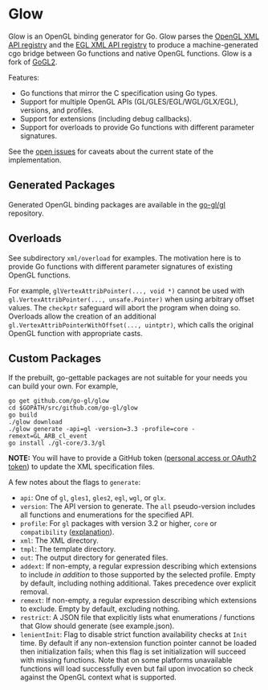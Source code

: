 # Glow

Glow is an OpenGL binding generator for Go. Glow parses the [OpenGL XML API registry](https://github.com/KhronosGroup/OpenGL-Registry/tree/master/xml) and the [EGL XML API registry](https://github.com/KhronosGroup/EGL-Registry/tree/master/api) to produce a machine-generated cgo bridge between Go functions and native OpenGL functions. Glow is a fork of [GoGL2](https://github.com/chsc/gogl2).

Features:

- Go functions that mirror the C specification using Go types.
- Support for multiple OpenGL APIs (GL/GLES/EGL/WGL/GLX/EGL), versions, and profiles.
- Support for extensions (including debug callbacks).
- Support for overloads to provide Go functions with different parameter signatures.

See the [open issues](https://github.com/go-gl/glow/issues) for caveats about the current state of the implementation.

## Generated Packages

Generated OpenGL binding packages are available in the [go-gl/gl](https://github.com/go-gl/gl) repository.

## Overloads

See subdirectory `xml/overload` for examples. The motivation here is to provide Go functions with different parameter signatures of existing OpenGL functions.

For example, `glVertexAttribPointer(..., void *)` cannot be used with `gl.VertexAttribPointer(..., unsafe.Pointer)` when using arbitrary offset values. The `checkptr` safeguard will abort the program when doing so.
Overloads allow the creation of an additional `gl.VertexAttribPointerWithOffset(..., uintptr)`, which calls the original OpenGL function with appropriate casts.

## Custom Packages

If the prebuilt, go-gettable packages are not suitable for your needs you can build your own. For example,

    go get github.com/go-gl/glow
    cd $GOPATH/src/github.com/go-gl/glow
    go build
    ./glow download
    ./glow generate -api=gl -version=3.3 -profile=core -remext=GL_ARB_cl_event
    go install ./gl-core/3.3/gl

**NOTE:** You will have to provide a GitHub token ([personal access or OAuth2 token](https://developer.github.com/v3/auth/#basic-authentication)) to update the XML specification files.

A few notes about the flags to `generate`:

- `api`: One of `gl`, `gles1`, `gles2`, `egl`, `wgl`, or `glx`.
- `version`: The API version to generate. The `all` pseudo-version includes all functions and enumerations for the specified API.
- `profile`: For `gl` packages with version 3.2 or higher, `core` or `compatibility` ([explanation](http://www.opengl.org/wiki/Core_And_Compatibility_in_Contexts)).
- `xml`: The XML directory.
- `tmpl`: The template directory.
- `out`: The output directory for generated files.
- `addext`: If non-empty, a regular expression describing which extensions to include _in addition_ to those supported by the selected profile. Empty by default, including nothing additional. Takes precedence over explicit removal.
- `remext`: If non-empty, a regular expression describing which extensions to exclude. Empty by default, excluding nothing.
- `restrict`: A JSON file that explicitly lists what enumerations / functions that Glow should generate (see example.json).
- `lenientInit`: Flag to disable strict function availability checks at `Init` time. By default if any non-extension function pointer cannot be loaded then initialization fails; when this flag is set initialization will succeed with missing functions. Note that on some platforms unavailable functions will load successfully even but fail upon invocation so check against the OpenGL context what is supported.
